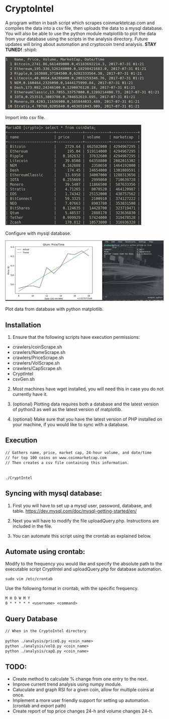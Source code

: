 # CryptoIntel
A program witten in bash script which scrapes coinmarktetcap.com and compiles the data into a csv file, then uploads the data to a mysql database. You will also be able to use the python module matplotlib to plot the data from your database using the scripts in the analysis directory. Future updates will bring about automation and cryptocoin trend analysis. **STAY TUNED!** :shipit:

![csv](/assets/csv.png)

Import into csv file.

![csv](/assets/db.png)

Configure with mysql database.

![csv](/assets/plot.png)

Plot data from database with python matplotlib.

## Installation

1. Ensure that the following scripts have execution permissions:
- crawlers/coinScrape.sh
- crawlers/NameScrape.sh
- crawlers/PriceScrape.sh
- crawlers/VolScrape.sh
- crawlers/CapScrape.sh
- CryptIntel
- csvGen.sh

2. Most machines have wget installed, you will need this in case you do not currently have it.

3. (optional) Plotting data requires both a database and the latest version of python3 as well as the latest version of matplotlib.

3. (optional) Make sure that you have the latest version of PHP installed on your machine, if you would like to sync with a database.

## Execution
```
// Gathers name, price, market cap, 24-hour volume, and date/time
// for top 100 coins on www.coinmarketcap.com
// Then creates a csv file containing this information.


./CryptIntel 
```
## Syncing with mysql database:
1. First you will have to set up a mysql user, password, database, and table. https://dev.mysql.com/doc/mysql-getting-started/en/

2. Next you will have to modify the file uploadQuery.php. Instructions are included in the file.

3. You can automate this script using the crontab as explained below. 

## Automate using crontab:
Modify to the frequency you would like and specify the absolute path to the executable script CryptIntel and uploadQuery.php for database automation.
```
sudo vim /etc/crontab
```
Use the following format in crontab, with the specific frequency.
```
M H D W M Y
0 * * * * * <username> <command>
```

## Query Database
```
// When in the CryptoIntel directory

python ./analysis/priceQ.py <coin_name>
python ./analysis/volQ.py <coin_name>
python ./analysis/capQ.py <coin_name>
```
## TODO:
- Create method to calculate % change from one entry to the next.
- Improve current trend analysis using numpy module.
- Caluculate and graph RSI for a given coin, allow for multiple coins at once.
- Implement a more user friendly support for setting up automation. (crontab and export path)
- Create report of top price changes 24-h and volume changes 24-h.
